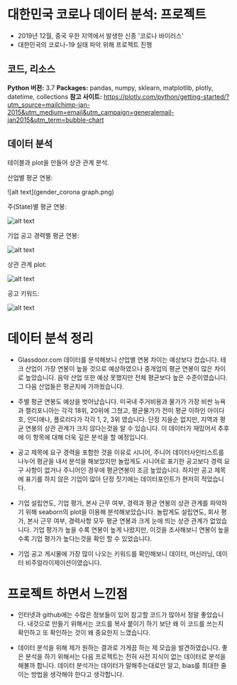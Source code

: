 #  대한민국 코로나 데이터 분석: 프로젝트

* 2019년 12월, 중국 우한 지역에서 발생한 신종 '코로나 바이러스'
* 대한민국의 코로나-19 실태 파악 위해 프로젝트 진행 



## 코드, 리소스

**Python 버젼:** 3.7
**Packages:** pandas, numpy, sklearn, matplotlib, plotly, datetime, collections
**참고 사이트:** https://plotly.com/python/getting-started/?utm_source=mailchimp-jan-2015&utm_medium=email&utm_campaign=generalemail-jan2015&utm_term=bubble-chart


## 데이터 분석

테이블과 plot을 만들어 상관 관계 분석.

산업별 평균 연봉: 

![alt text](gender_corona graph.png)

주(State)별 평균 연봉: 

![alt text](https://github.com/jaek1997/Data-Science-Salary-Project/blob/master/state_avesalary.png)

기업 공고 경력별 평균 연봉: 

![alt text](https://github.com/jaek1997/Data-Science-Salary-Project/blob/master/seniority_avesalary.png)

상관 관계 plot: 

![alt text](https://github.com/jaek1997/Data-Science-Salary-Project/blob/master/correlation%20plot.png)

공고 키워드: 

![alt text](https://github.com/jaek1997/Data-Science-Salary-Project/blob/master/keyword.png)


# 데이터 분석 정리 

* Glassdoor.com 데이터를 분석해보니 산업별 연봉 차이는 예상보다 컸습니다. 테크 산업이 가장 연봉이 높을 것으로 예상하였으나 중개업의 평균 연봉이 많은 차이로 높았습니다. 음악 산업 또한 예상 못했지만 전체 평균보다 높은 수준이였습니다. 그 다음 산업들은 평균치에 가까웠습니다. 

* 주별 평균 연봉도 예상을 벗어났습니다. 미국내 주거비용과 물가가 가장 비싼 뉴욕과 캘리포니아는 각각 18위, 20위에 그쳤고, 평균물가가 전미 평균 이하인 아이다호, 인디애나, 플로리다가 각각 1, 2, 3위 였습니다. 단정 지을순 없지만, 지역과 평균 연봉의 상관 관계가 크지 않다는것을 알 수 있습니다. 이 데이터가 재밌어서 추후에 이 항목에 대해 더욱 깊은 분석을 할 예정입니다.  

* 공고 제목에 요구 경력을 포함한 것을 이유로 시니어, 주니어 데이터사인티스트를 나누어 평균을 내서 분석을 해보았지만 놀랍게도 시니어로 표기한 공고보다 경력 요구 사항이 없거나 주니어인 경우에 평균연봉이 조금 높았습니다. 하지만 공고 제목에 표기를 하지 않은 기업이 많아 단정 짓기에는 데이터포인트가 현저히 적었습니다. 

* 기업 설립연도, 기업 평가, 본사 근무 여부, 경력과 평균 연봉의 상관 관계를 파악하기 위해 seaborn의 plot을 이용해 분석해보았습니다. 놀랍게도 설립연도, 회사 평가, 본사 근무 여부, 경력사항 모두 평균 연봉과 크게 눈에 띄는 상관 관계가 없었습니다. 기업 평가가 높을 수록 연봉이 높게 나왔지만, 이것을 조사해보니 연봉이 높을수록 기업 평가가 높다는것을 확인 할 수 있었습니다. 

* 기업 공고 게시물에 가장 많이 나오는 키워드를 확인해보니 데이터, 머신러닝, 데이터 비주얼라이제이션이였습니다. 

# 프로젝트 하면서 느낀점

* 인터넷과 github에는 수많은 정보들이 있어 참고할 코드가 많아서 정말 좋았습니다. 내것으로 만들기 위해서는 코드를 복사 붙이기 하기 보단 왜 이 코드를 쓰는지 확인하고 또 확인하는 것이 왜 중요한지 느꼈습니다. 

* 데이터 분석을 위해 제가 원하는 결과로 가게끔 하는 제 모습을 발견하였습니다. 좋은 분석을 하기 위해서는 다음 프로젝트는 전혀 사전 지식이 없는 데이터로 분석을 해볼까 합니다. 데이터 분석가는 데이터가 말해주는대로만 알고, bias를 최대한 줄이는 방법을 생각해야 한다고 생각합니다. 
